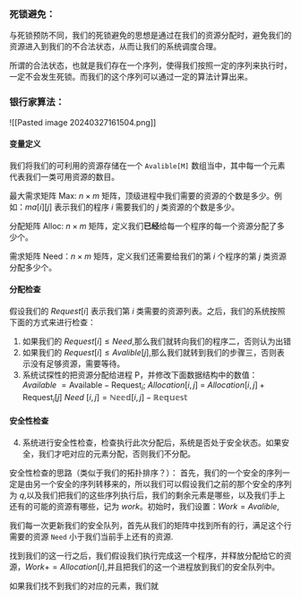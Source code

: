 ### 死锁避免：
与死锁预防不同，我们的死锁避免的思想是通过在我们的资源分配时，避免我们的资源进入到我们的不合法状态，从而让我们的系统调度合理。

所谓的合法状态，也就是我们存在一个序列，使得我们按照一定的序列来执行时，一定不会发生死锁。而我们的这个序列可以通过一定的算法计算出来。

### 银行家算法：
![[Pasted image 20240327161504.png]]



#### 变量定义
我们将我们的可利用的资源存储在一个 `Avalible[M]` 数组当中，其中每一个元素代表我们一类可用资源的数目。

最大需求矩阵 Max: $n\times m$ 矩阵，顶级进程中我们需要的资源的个数是多少。例如：$ma[i][j]$ 表示我们的程序 $i$ 需要我们的 $j$ 类资源的个数是多少。

分配矩阵 Alloc: $n\times m$ 矩阵，定义我们**已经**给每一个程序的每一个资源分配了多少个。

需求矩阵 Need：$n\times m$ 矩阵，定义我们还需要给我们的第 $i$ 个程序的第 $j$ 类资源分配多少个。

#### 分配检查
假设我们的 $Request[i]$ 表示我们第 $i$ 类需要的资源列表。之后，我们的系统按照下面的方式来进行检查：
1. 如果我们的 $Request[i]\leq Need$,那么我们就转向我们的程序二，否则认为出错
2. 如果我们的 $Request[i]\leq Avalible[j]$,那么我们就转到我们的步骤三，否则表示没有足够资源，需要等待。
3. 系统试探性的把资源分配给进程 P，并修改下面数据结构中的数值：
$Available$ $=\mathrm{Available-Request}_i$; 
$Allocation[i,j]$ = $Allocation [i, j] + \mathrm{Request}_i[ j]$
 $Need$ $[i,j]=\mathbb{Need}[i,j]-\mathbb{Request}$

#### 安全性检查
4. 系统进行安全性检查，检查执行此次分配后，系统是否处于安全状态。如果安全，我们才吧对应的元素分配，否则我们不分配。

安全性检查的思路（类似于我们的拓扑排序？）：
首先，我们的一个安全的序列一定是由另一个安全的序列转移来的，所以我们可以假设我们之前的那个安全的序列为 $q$,以及我们把我们的这些序列执行后，我们的剩余元素是哪些，以及我们手上还有的可能的资源有哪些，记为 $work$。初始时，我们设置：$Work=Avalible$,

我们每一次更新我们的安全队列，首先从我们的矩阵中找到所有的行，满足这个行需要的资源 `Need` 小于我们当前手上还有的资源.

找到我们的这一行之后，我们假设我们执行完成这一个程序，并释放分配给它的资源，$Work+=Allocation[i]$,并且把我们的这一个进程放到我们的安全队列中。

如果我们找不到我们的对应的元素，我们就